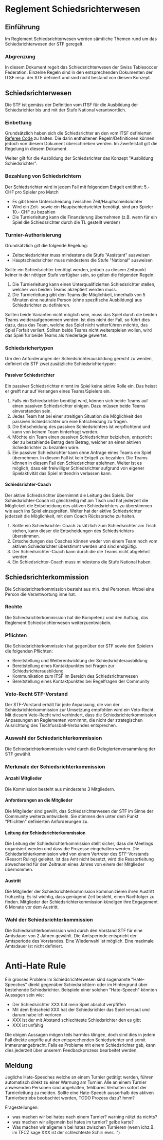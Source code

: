 # Reglement Schiedsrichterwesen

## Einführung
Im Reglement Schiedsrichterwesen werden sämtliche Themen rund um das Schiedsrichterwesen der STF geregelt. 

### Abgrenzung
In diesem Dokument regelt das Schiedsrichterwesen der Swiss Tablesoccer Federation. Einzelne Regeln sind in den entsprechenden Dokumenten der ITSF resp. der STF definiert und sind nicht bestand von diesem Konzept.

## Schiedsrichterwesen
Die STF ist gemäss der Definition vom ITSF für die Ausbildung der Schiedsrichter bis und mit der Stufe National verantwortlich. 

### Einbettung
Grundsätzlich haben sich die Schiedsrichter an den vom ITSF definierten [Referee Code](https://www.tablesoccer.org/itsf/documents/GBR%20-%20ITSF%20REFEREE%20CODE.pdf) zu halten. Die darin enthaltenen Regeln/Definitionen können jedoch von diesem Dokument überschrieben werden. Im Zweifelsfall gilt die Regelung in diesem Dokument.

Weiter gilt für die Ausbildung der Schiedsrichter das Konzept "Ausbildung Schiedsrichter".

### Bezahlung von Schiedsrichtern
Der Schiedsrichter wird in jedem Fall mit folgendem Entgelt entlöhnt: 5.- CHF pro Spieler pro Match

- Es gibt keine Unterscheidung zwischen Zeit/Hauptschiedsrichter
- Wird ein Zeit- sowie ein Hauptschiedsrichter benötigt, sind pro Spieler 10.- CHF zu bezahlen
- Die Turnierleitung kann die Finanzierung übernehmen (z.B. wenn für ein Spiel die Schiedsrichter durch die TL gestellt werden)

### Turnier-Authorisierung
Grundsätzlich gilt die folgende Regelung:

- Zeitschiedsrichter muss mindestens die Stufe "Assistant" ausweisen
- Hauptschiedsrichter muss mindestens die Stufe "National" ausweisen

Sollte ein Schiedsrichter benötigt werden, jedoch zu diesem Zeitpunkt keiner in der nötigen Stufe verfügbar sein, so gelten die folgenden Regeln:

1. Die Turnierleitung kann einen Unterqualifizierten Schiedsrichter stellen, welcher von beiden Teams akzeptiert werden muss.
2. Die Turnierleitung gibt den Teams die Möglichkeit, innerhalb von 5 Minuten eine neutrale Person (ohne spezifische Ausbildung) aus Schiedsrichter zu definieren.

Sollten beide Varianten nicht möglich sein, muss das Spiel durch die beiden Teams weideraufgenommen werden. Ist dies nicht der Fall, so führt dies dazu, dass das Team, welche das Spiel nicht weiterführen möchte, das Spiel Forfait verliert. Sollten beide Teams nicht weiterspielen wollen, wird das Spiel für beide Teams als Niederlage gewertet.

### Schiedsrichertypen
Um den Anforderungen der Schiedsrichterausbildung gerecht zu werden, definiert die STF zwei zusätzliche Schiedsrichtertypen:

#### Passiver Schiedsrichter
Ein passiver Schiedsrichter nimmt im Spiel keine aktive Rolle ein. Das heisst er greift nur auf Verlangen eines Teams/Spielers ein. 

1. Falls ein Schiedsrichter benötigt wird, können sich beide Teams auf einen passiven Schiedsrichter einigen. Dazu müssen beide Teams einverstanden sein.
2. Jedes Team hat bei einer streitigen Situation die Möglichkeit den passiven Schiedsrichter um eine Entscheidung zu fragen.
3. Die Entscheidung des passiven Schiedsrichters ist verpflichtend und kann von keinem Team hinterfragt werden.
4. Möchte ein Team einen passiven Schiedsrichter beiziehen, entspricht der zu bezahlende Betrag dem Betrag, welcher an einen aktiven Schiedsrichter zu bezahlen wäre.
5. Ein passiver Schiedsrichter kann ohne Anfrage eines Teams ein Spiel übernehmen. In diesem Fall ist kein Entgelt zu bezahlen. Die Teams können in diesem Fall den Schiedsrichter ablehnen. Weiter ist es möglich, dass ein freiwilliger Schiedsrichter aufgrund von eigener Spielaktivität das Spiel mittendrin verlassen kann.


#### Schiedsrichter-Coach
Der aktive Schiedsrichter übernimmt die Leitung des Spiels. Der Schiedsrichter-Coach ist gleichzeitig mit am Tisch und hat jederzeit die Möglickeit die Entscheidung des aktiven Schiedsrichters zu überstimmen wie auch ins Spiel einzugreifen. Weiter hat der aktive Schiedsrichter jederzeit die Möglichkeit, mit dem Coach Rücksprache zu halten.

1. Sollte ein Schiedsrichter Coach zusätzlich zum Schiedsrichter am Tisch stehen, kann dieser die Entscheidungen des Schiedsrichters überstimmen.
2. Entscheidungen des Coaches können weder von einem Team noch vom aktiven Schiedsrichter überstimmt werden und sind endgültig.
3. Der Schiedsrichter-Coach kann durch die die Teams nicht abgelehnt werden. 
4. Ein Schiedsrichter-Coach muss mindestens die Stufe National haben.

## Schiedsrichterkommission
Die Schiedsrichterkommission besteht aus min. drei Personen. Wobei eine Person die Verantwortung inne hat. 

### Rechte
Die Schiedsrichterkommission hat die Kompetenz und den Auftrag, das Reglement Schiedsrichterwesen weiterzuentwickeln. 

### Pflichten
Die Schiedsrichterkommission hat gegenüber der STF sowie den Spielern die folgenden Pflichten:

- Bereitstellung und Weiterentwicklung der Schiedsrichterausbildung
- Bereitstellung eines Kontaktpunktes bei Fragen zur Schiedsrichterausbildung
- Kommunikation zum ITSF im Bereich des Schiedsrichterwesen
- Bereitstellung eines Kontaktpunktes bei Regelfragen der Community

### Veto-Recht STF-Vorstand
Der STF-Vorstand erhält für jede Anpassung, die von der Schiedsrichterkommission zur Umsetzung empfohlen wird ein Veto-Recht. Mit diesem Veto-Recht wird verhindert, dass die Schiedsrichterkommission Anpassungen an Reglementen vornimmt, die nicht der strategischen Ausrichtung des Tischfussball-Verbandes entsprechen. 

### Auswahl der Schiedsrichterkommission
Die Schiedsrichterkommission wird durch die Delegiertenversammlung der STF gewählt. 

### Merkmale der Schiedsrichterkommission

#### Anzahl Mitglieder
Die Kommission besteht aus mindestens 3 Mitgliedern.

#### Anforderungen an die Mitglieder
Die Mitglieder sind gewillt, das Schiedsrichterwesen der STF im Sinne der Community weiterzuentwickeln. Sie stimmen den unter dem Punkt "Pflichten" definierten Anforderungen zu.

#### Leitung der Schiedsrichterkommission
Die Leitung der Schiedsrichterkommission stellt sicher, dass die Meetings organisiert werden und dass die Prozesse eingehalten werden. Die Schiedsrichterkommission wird von einem Vertreter des STF-Vorstands (Ressort Ruling) geleitet. Ist das Amt nicht besetzt, wird die Ressortleitung abwechselnd für den Zeitraum eines Jahres von einem der Mitglieder übernommen.

#### Austritt
Die Mitglieder der Schiedsrichterkommission kommunizieren ihren Austritt frühzeitig. Es ist wichtig, dass genügend Zeit besteht, einen Nachfolger zu finden. Mitglieder der Schiedsrichterkommission kündigen ihre Engagement 6 Monate vor dem Austritt. 

### Wahl der Schiedsrichterkommission
Die Schiedsrichterkommission wird durch den Vorstand STF für eine Amtsdauer von 2 Jahren gewählt. Die Amtsperiode entspricht der Amtsperiode des Vorstandes. Eine Wiederwahl ist möglich. Eine maximale Amtsdauer ist nicht definiert. 

# Anti-Hate Rule
Ein grosses Problem im Schiedsrichterwesen sind sogenannte "Hate-Speeches" direkt gegenüber Schiedsrichtern oder im Hintergrund über bestehende Schiedsrichter. Beispiele einer solchen "Hate-Speech" könnten Aussagen sein wie:

- Der Schiedsrichter XXX hat mein Spiel absolut verpfiffen
- Mit dem Entscheid XXX hat der Schiedsrichter das Spiel versaut und darum habe ich verloren
- XXX ist der mit Abstand schlechteste Schiedsrichter den es gibt
- XXX ist unfähig

Die obigen Aussagen mögen teils harmlos klingen, doch sind dies in jedem Fall direkte angriffe auf den entsprechenden Schiedsrichter und somit immerunangebracht. Falls es Probleme mit einem Schiedsrichter gab, kann dies jederzeit über unserern Feedbackprozess bearbeitet werden.

## Meldung
Jegliche Hate-Speeches welche an einem Turnier getätigt werden, führen automatisch direkt zu einer Warnung am Turnier. Alle an einem Turnier anwesenden Personen sind angehalten, fehlbares Verhalten sofort der Turnierleitung zu melden. Sollte eine Hate-Speech ausserhalb des aktiven Turnierbetriebs beobachtet werden, TODO Prozess dazu? hmm? 

Fragestellungen:

- was machen wir bei hates nach einem Turnier? warning nützt da nichts?
- was machen wir allgemein bei hates im turnier? gelbe karte?
- Was machen wir allgemein bei hates zwischen Turnieren (wenn ichz.B. im TFCZ sage XXX ist der schlechteste Schiri ever...")

